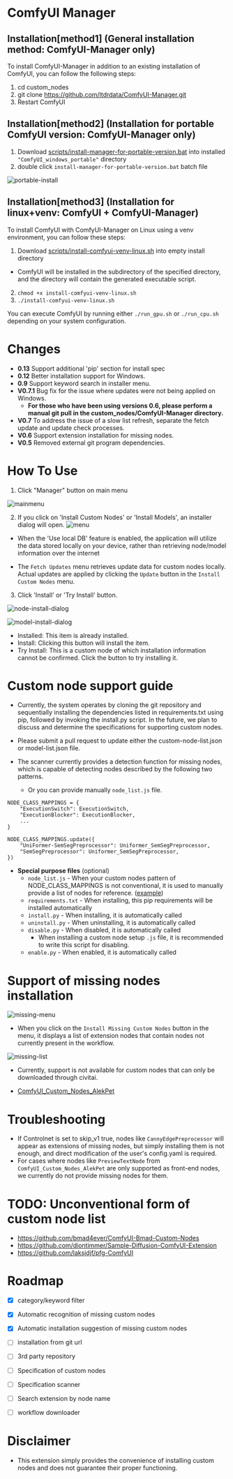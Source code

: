 # ComfyUI Manager

## Installation[method1] (General installation method: ComfyUI-Manager only)

To install ComfyUI-Manager in addition to an existing installation of ComfyUI, you can follow the following steps:

1. cd custom_nodes
2. git clone https://github.com/ltdrdata/ComfyUI-Manager.git
3. Restart ComfyUI


## Installation[method2] (Installation for portable ComfyUI version: ComfyUI-Manager only)

1. Download [scripts/install-manager-for-portable-version.bat](https://github.com/ltdrdata/ComfyUI-Manager/raw/main/scripts/install-manager-for-portable-version.bat) into installed `"ComfyUI_windows_portable"` directory
2. double click `install-manager-for-portable-version.bat` batch file

![portable-install](misc/portable-install.png)


## Installation[method3] (Installation for linux+venv: ComfyUI + ComfyUI-Manager)

To install ComfyUI with ComfyUI-Manager on Linux using a venv environment, you can follow these steps:

1. Download [scripts/install-comfyui-venv-linux.sh](https://github.com/ltdrdata/ComfyUI-Manager/raw/main/scripts/install-comfyui-venv-linux.sh) into empty install directory
- ComfyUI will be installed in the subdirectory of the specified directory, and the directory will contain the generated executable script.
2. `chmod +x install-comfyui-venv-linux.sh`
3. `./install-comfyui-venv-linux.sh`


You can execute ComfyUI by running either `./run_gpu.sh` or `./run_cpu.sh` depending on your system configuration.



# Changes
* **0.13** Support additional 'pip' section for install spec
* **0.12** Better installation support for Windows.
* **0.9** Support keyword search in installer menu.
* **V0.7.1** Bug fix for the issue where updates were not being applied on Windows.
  * **For those who have been using versions 0.6, please perform a manual git pull in the custom_nodes/ComfyUI-Manager directory.**
* **V0.7** To address the issue of a slow list refresh, separate the fetch update and update check processes.
* **V0.6** Support extension installation for missing nodes.
* **V0.5** Removed external git program dependencies.


# How To Use

1. Click "Manager" button on main menu

![mainmenu](misc/main.png)


2. If you click on 'Install Custom Nodes' or 'Install Models', an installer dialog will open.
![menu](misc/menu.png)

* When the 'Use local DB' feature is enabled, the application will utilize the data stored locally on your device, rather than retrieving node/model information over the internet

* The ```Fetch Updates``` menu retrieves update data for custom nodes locally. Actual updates are applied by clicking the ```Update``` button in the ```Install Custom Nodes``` menu.

3. Click 'Install' or 'Try Install' button.

![node-install-dialog](misc/custom-nodes.png)

![model-install-dialog](misc/models.png)

* Installed: This item is already installed.
* Install: Clicking this button will install the item.
* Try Install: This is a custom node of which installation information cannot be confirmed. Click the button to try installing it.


# Custom node support guide

* Currently, the system operates by cloning the git repository and sequentially installing the dependencies listed in requirements.txt using pip, followed by invoking the install.py script. In the future, we plan to discuss and determine the specifications for supporting custom nodes.

* Please submit a pull request to update either the custom-node-list.json or model-list.json file.

* The scanner currently provides a detection function for missing nodes, which is capable of detecting nodes described by the following two patterns.
  * Or you can provide manually `node_list.js` file. 

```
NODE_CLASS_MAPPINGS = {
    "ExecutionSwitch": ExecutionSwitch,
    "ExecutionBlocker": ExecutionBlocker,
    ...
}

NODE_CLASS_MAPPINGS.update({
    "UniFormer-SemSegPreprocessor": Uniformer_SemSegPreprocessor,
    "SemSegPreprocessor": Uniformer_SemSegPreprocessor,
})
```

* **Special purpose files** (optional)
  * `node_list.js` - When your custom nodes pattern of NODE_CLASS_MAPPINGS is not conventional, it is used to manually provide a list of nodes for reference. ([example](https://github.com/melMass/comfy_mtb/raw/main/node_list.json))
  * `requirements.txt` - When installing, this pip requirements will be installed automatically 
  * `install.py` - When installing, it is automatically called
  * `uninstall.py` - When uninstalling, it is automatically called
  * `disable.py` - When disabled, it is automatically called
    * When installing a custom node setup `.js` file, it is recommended to write this script for disabling.
  * `enable.py` - When enabled, it is automatically called


# Support of missing nodes installation

![missing-menu](misc/missing-menu.png)

* When you click on the ```Install Missing Custom Nodes``` button in the menu, it displays a list of extension nodes that contain nodes not currently present in the workflow.

![missing-list](misc/missing-list.png)

* Currently, support is not available for custom nodes that can only be downloaded through civitai.

* [ComfyUI_Custom_Nodes_AlekPet](https://github.com/AlekPet/ComfyUI_Custom_Nodes_AlekPet)


# Troubleshooting
* If Controlnet is set to skip_v1 true, nodes like `CannyEdgePreprocessor` will appear as extensions of missing nodes, but simply installing them is not enough, and direct modification of the user's config.yaml is required.
* For cases where nodes like `PreviewTextNode` from `ComfyUI_Custom_Nodes_AlekPet` are only supported as front-end nodes, we currently do not provide missing nodes for them.


# TODO: Unconventional form of custom node list

* https://github.com/bmad4ever/ComfyUI-Bmad-Custom-Nodes
* https://github.com/diontimmer/Sample-Diffusion-ComfyUI-Extension
* https://github.com/laksjdjf/pfg-ComfyUI


# Roadmap

- [x] category/keyword filter
- [x] Automatic recognition of missing custom nodes
- [x] Automatic installation suggestion of missing custom nodes
- [ ] installation from git url 
- [ ] 3rd party repository
- [ ] Specification of custom nodes
- [ ] Specification scanner
- [ ] Search extension by node name
- [ ] workflow downloader


# Disclaimer

* This extension simply provides the convenience of installing custom nodes and does not guarantee their proper functioning.
